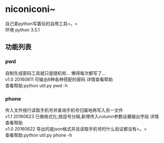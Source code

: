 niconiconi~
=================
自己拿python写着玩的自用工具=。=<br />
环境 python 3.5.1

功能列表
----------------------------
### pwd
自制生成密码工具就只是随机啦... 懒得每次都写了...<br />
v1.0 20160611 可输出6种各种搭配的密码 详情查看帮助<br />
查看帮助:python util.py pwd -h

### phone
传入文件按行读取手机号并查询手机号归属地再写入另一文件<br />
v1.1 20160623 已做格式化,按逗号分隔,新增传入column参数设置输出字段 详情查看帮助<br />
v1.0 20160622 导出的是json格式并且读取手机号时什么验证都没有=。=<br />
查看帮助:python util.py phone -h
